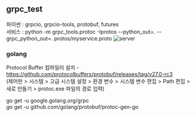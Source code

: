 ## grpc_test

파이썬 : grpcio, grpcio-tools, protobuf, futures <br>
서비스 : python -m grpc_tools.protoc -Iprotos --python_out=. --grpc_python_out=. protos/myservice.proto
![server](https://github.com/ImDaeseong/grpc_test/assets/10001221/e318ab03-3185-4e6b-b188-6ce7a7a13e97)

### golang
Protocol Buffer 컴파일러 설치 - https://github.com/protocolbuffers/protobuf/releases/tag/v27.0-rc3 <br>
(제어판 > 시스템 > 고급 시스템 설정 > 환경 변수 > 시스템 변수 편집 > Path 편집 > 새로 만들기 > protoc.exe 파일의 경로 입력) <br>

go get -u google.golang.org/grpc <br>
go get -u github.com/golang/protobuf/protoc-gen-go <br>

